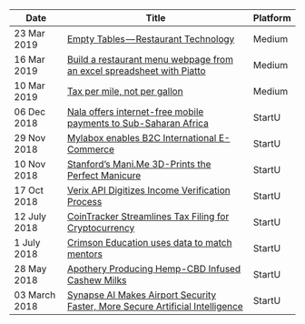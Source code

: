 | Date           | Title                 | Platform          |
| -------------- | --------------------- | ------------- |
| 23 Mar 2019 | [Empty Tables — Restaurant Technology][11] | Medium |
| 16 Mar 2019 | [Build a restaurant menu webpage from an excel spreadsheet with Piatto][10] | Medium |
| 10 Mar 2019 | [Tax per mile, not per gallon][9] | Medium |
| 06 Dec 2018 | [Nala offers internet-free mobile payments to Sub-Saharan Africa][1] | StartU |
| 29 Nov 2018 | [Mylabox enables B2C International E-Commerce][2] | StartU |
| 10 Nov 2018 | [Stanford’s Mani.Me 3D-Prints the Perfect Manicure][3] | StartU |
| 17 Oct 2018 | [Verix API Digitizes Income Verification Process][5] | StartU |
| 12 July 2018 | [CoinTracker Streamlines Tax Filing for Cryptocurrency][4] | StartU |
| 1 July 2018 | [Crimson Education uses data to match mentors][6] | StartU |
| 28 May 2018 | [Apothery Producing Hemp-CBD Infused Cashew Milks][8] | StartU |
| 03 March 2018 | [Synapse AI Makes Airport Security Faster, More Secure Artificial Intelligence][7] | StartU |

[1]: https://thestartu.com/nala-offers-internet-free-mobile-payments-to-sub-saharan-africa/
[2]: https://thestartu.com/mylabox-enables-b2c-international-e-commerce/
[3]: https://thestartu.com/mani-me-3d-prints-the-perfect-manicure/
[4]: https://thestartu.com/cointracker-makes-filing-taxes-on-cryptocurrency-investments-easy/
[5]: https://thestartu.com/verix-api-digitizes-income-verification/
[6]: https://thestartu.com/crimson-education-uses-data-to-personalize-online-mentoring/
[7]: https://thestartu.com/synapse-ai-makes-airport-security-faster-more-secure/
[8]: https://thestartu.com/apothery-producing-hemp-cbd-infused-cashed-milks/
[9]: https://medium.com/@dasmersingh/tax-per-mile-not-per-gallon-b06c5ff07a63
[10]: https://medium.com/@dasmersingh/build-a-restaurant-menu-webpage-from-an-excel-spreadsheet-with-piatto-2baf37ab0dea
[11]: https://medium.com/@dasmer/restaurant-technology-part-1-empty-tables-4dc8d57deb6f
